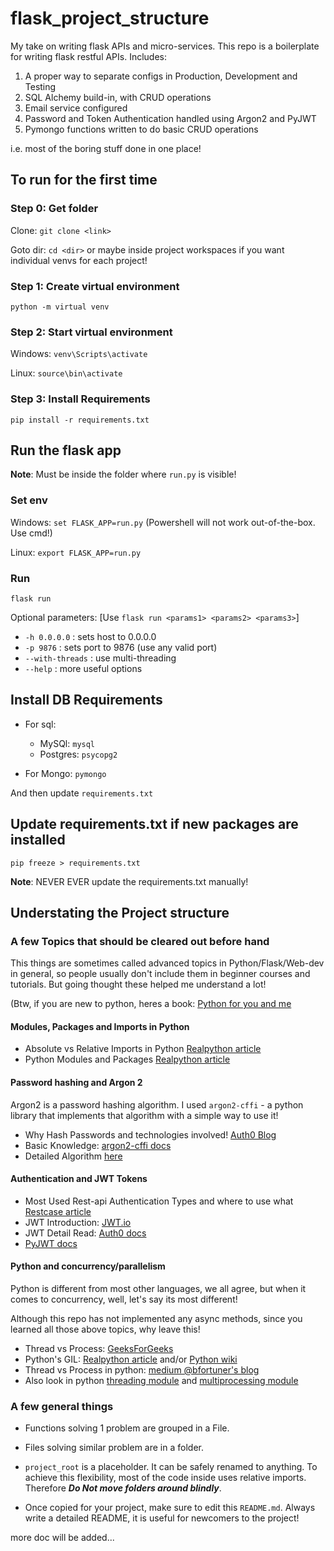 # flask_project_structure

My take on writing flask APIs and micro-services.
This repo is a boilerplate for writing flask restful APIs.
Includes:

1. A proper way to separate configs in Production, Development and Testing
2. SQL Alchemy build-in, with CRUD operations
3. Email service configured
4. Password and Token Authentication handled using Argon2 and PyJWT
5. Pymongo functions written to do basic CRUD operations

i.e. most of the boring stuff done in one place!

## To run for the first time

### Step 0: Get folder

Clone: `git clone <link>`

Goto dir: `cd <dir>` or maybe inside project workspaces if you want individual venvs for each project!

### Step 1: Create virtual environment

`python -m virtual venv`

### Step 2: Start virtual environment

Windows: `venv\Scripts\activate`

Linux: `source\bin\activate`

### Step 3: Install Requirements

`pip install -r requirements.txt`

## Run the flask app

**Note**: Must be inside the folder where `run.py` is visible!

### Set env

Windows: `set FLASK_APP=run.py` (Powershell will not work out-of-the-box. Use cmd!)

Linux: `export FLASK_APP=run.py`

### Run

`flask run`

Optional parameters: [Use `flask run <params1> <params2> <params3>`]

- `-h 0.0.0.0` : sets host to 0.0.0.0
- `-p 9876` : sets port to 9876 (use any valid port)
- `--with-threads` : use multi-threading
- `--help` : more useful options

## Install DB Requirements

- For sql:

  - MySQl: `mysql`
  - Postgres: `psycopg2`

- For Mongo: `pymongo`

And then update `requirements.txt`

## Update requirements.txt if new packages are installed

`pip freeze > requirements.txt`

**Note**: NEVER EVER update the requirements.txt manually!

## Understating the Project structure

### A few Topics that should be cleared out before hand

This things are sometimes called advanced topics in Python/Flask/Web-dev in general, so people usually don't include them in
beginner courses and tutorials. But going thought these helped me understand a lot!

(Btw, if you are new to python, heres a book: [Python for you and me](https://pymbook.readthedocs.io/en/latest/)

#### Modules, Packages and Imports in Python

- Absolute vs Relative Imports in Python
  [Realpython article](https://realpython.com/absolute-vs-relative-python-imports/)
- Python Modules and Packages [Realpython article](https://realpython.com/python-modules-packages/)

#### Password hashing and Argon 2

Argon2 is a password hashing algorithm. I used `argon2-cffi` - a python library that implements that
algorithm with a simple way to use it!

- Why Hash Passwords and technologies involved!
  [Auth0 Blog](https://auth0.com/blog/hashing-passwords-one-way-road-to-security/)
- Basic Knowledge: [argon2-cffi docs](https://argon2-cffi.readthedocs.io/en/stable/)
- Detailed Algorithm [here](https://github.com/P-H-C/phc-winner-argon2/blob/master/argon2-specs.pdf)

#### Authentication and JWT Tokens

- Most Used Rest-api Authentication Types and where to use what
  [Restcase article](https://blog.restcase.com/4-most-used-rest-api-authentication-methods/)
- JWT Introduction: [JWT.io](https://jwt.io/introduction/)
- JWT Detail Read: [Auth0 docs](https://auth0.com/docs/tokens/json-web-tokens)
- [PyJWT docs](https://pyjwt.readthedocs.io/en/latest/)

#### Python and concurrency/parallelism

Python is different from most other languages, we all agree, but when it comes to concurrency, well,
let's say its most different!

Although this repo has not implemented any async methods, since you learned all those above topics,
why leave this!

- Thread vs Process: [GeeksForGeeks](https://www.geeksforgeeks.org/difference-between-process-and-thread/)
- Python's GIL: [Realpython article](https://realpython.com/python-gil/) and/or
  [Python wiki](https://wiki.python.org/moin/GlobalInterpreterLock)
- Thread vs Process in python: [medium @bfortuner's blog](https://medium.com/@bfortuner/python-multithreading-vs-multiprocessing-73072ce5600b)
- Also look in python [threading module](https://docs.python.org/3.8/library/threading.html) and
  [multiprocessing module](https://docs.python.org/3.8/library/multiprocessing.html)

### A few general things

- Functions solving 1 problem are grouped in a File.

- Files solving similar problem are in a folder.

- `project_root` is a placeholder. It can be safely renamed to anything. To achieve this flexibility,
  most of the code inside uses relative imports. Therefore **_Do Not move folders around blindly_**.

- Once copied for your project, make sure to edit this `README.md`. Always write a detailed README,
  it is useful for newcomers to the project!

more doc will be added...
